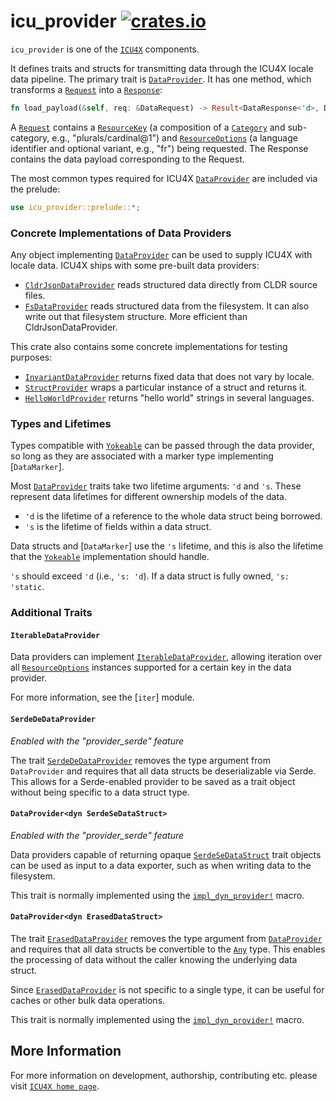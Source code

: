 # icu_provider [![crates.io](http://meritbadge.herokuapp.com/icu_provider)](https://crates.io/crates/icu_provider)

`icu_provider` is one of the [`ICU4X`] components.

It defines traits and structs for transmitting data through the ICU4X locale data pipeline.
The primary trait is [`DataProvider`]. It has one method, which transforms a [`Request`] into
a [`Response`]:

```rust
fn load_payload(&self, req: &DataRequest) -> Result<DataResponse<'d>, DataError>
```

A [`Request`] contains a [`ResourceKey`] (a composition of a [`Category`] and sub-category, e.g.,
"plurals/cardinal@1") and [`ResourceOptions`] (a language identifier and optional variant, e.g.,
"fr") being requested. The Response contains the data payload corresponding to the Request.

The most common types required for ICU4X [`DataProvider`] are included via the prelude:

```rust
use icu_provider::prelude::*;
```

### Concrete Implementations of Data Providers

Any object implementing [`DataProvider`] can be used to supply ICU4X with locale data. ICU4X ships
with some pre-built data providers:

- [`CldrJsonDataProvider`](../icu_provider_cldr/transform/struct.CldrJsonDataProvider.html) reads structured
  data directly from CLDR source files.
- [`FsDataProvider`](../icu_provider_fs/struct.FsDataProvider.html) reads structured data from the
  filesystem. It can also write out that filesystem structure. More efficient than CldrJsonDataProvider.

This crate also contains some concrete implementations for testing purposes:

- [`InvariantDataProvider`] returns fixed data that does not vary by locale.
- [`StructProvider`] wraps a particular instance of a struct and returns it.
- [`HelloWorldProvider`] returns "hello world" strings in several languages.

### Types and Lifetimes

Types compatible with [`Yokeable`] can be passed through the data provider, so long as they are
associated with a marker type implementing [`DataMarker`].

Most [`DataProvider`] traits take two lifetime arguments: `'d` and `'s`. These represent data
lifetimes for different ownership models of the data.

- `'d` is the lifetime of a reference to the whole data struct being borrowed.
- `'s` is the lifetime of fields within a data struct.

Data structs and [`DataMarker`] use the `'s` lifetime, and this is also the lifetime that the
[`Yokeable`] implementation should handle.

`'s` should exceed `'d` (i.e., `'s: 'd`). If a data struct is fully owned, `'s: 'static`.

### Additional Traits

#### `IterableDataProvider`

Data providers can implement [`IterableDataProvider`], allowing iteration over all [`ResourceOptions`]
instances supported for a certain key in the data provider.

For more information, see the [`iter`] module.

#### `SerdeDeDataProvider`

*Enabled with the "provider_serde" feature*

The trait [`SerdeDeDataProvider`] removes the type argument from `DataProvider` and requires
that all data structs be deserializable via Serde. This allows for a Serde-enabled provider
to be saved as a trait object without being specific to a data struct type.

#### `DataProvider<dyn SerdeSeDataStruct>`

*Enabled with the "provider_serde" feature*

Data providers capable of returning opaque [`SerdeSeDataStruct`] trait objects can be used as
input to a data exporter, such as when writing data to the filesystem.

This trait is normally implemented using the [`impl_dyn_provider!`] macro.

#### `DataProvider<dyn ErasedDataStruct>`

The trait [`ErasedDataProvider`] removes the type argument from [`DataProvider`] and requires
that all data structs be convertible to the [`Any`](core::any::Any) type. This enables the processing of data
without the caller knowing the underlying data struct.

Since [`ErasedDataProvider`] is not specific to a single type, it can be useful for caches or
other bulk data operations.

This trait is normally implemented using the [`impl_dyn_provider!`] macro.

[`ICU4X`]: ../icu/index.html
[`DataProvider`]: data_provider::DataProvider
[`Request`]: data_provider::DataRequest
[`Response`]: data_provider::DataResponse
[`ResourceKey`]: resource::ResourceKey
[`Category`]: resource::ResourceCategory
[`ResourceOptions`]: resource::ResourceOptions
[`IterableDataProvider`]: iter::IterableDataProvider
[`InvariantDataProvider`]: inv::InvariantDataProvider
[`StructProvider`]: struct_provider::StructProvider
[`HelloWorldProvider`]: hello_world::HelloWorldProvider
[`ErasedDataProvider`]: erased::ErasedDataProvider
[`SerdeDeDataProvider`]: serde::SerdeDeDataProvider
[`SerdeSeDataStruct`]: serde::SerdeSeDataStruct
[`Yokeable`]: yoke::Yokeable
[`impl_dyn_provider!`]: impl_dyn_provider

## More Information

For more information on development, authorship, contributing etc. please visit [`ICU4X home page`](https://github.com/unicode-org/icu4x).
